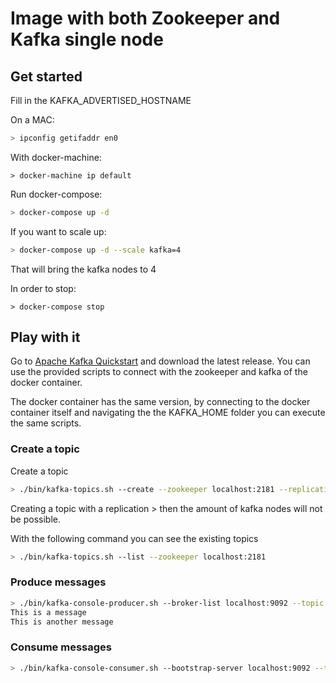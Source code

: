 
# Image with both Zookeeper and Kafka single node



## Get started

Fill in the KAFKA_ADVERTISED_HOSTNAME

On a MAC:
```bash
> ipconfig getifaddr en0
```

With docker-machine:
```
> docker-machine ip default
```


Run docker-compose: 
```bash
> docker-compose up -d
```


If you want to scale up:
```bash
> docker-compose up -d --scale kafka=4
```

That will bring the kafka nodes to 4

In order to stop:
```
> docker-compose stop
```


## Play with it

Go to [Apache Kafka Quickstart](https://kafka.apache.org/quickstart) and download the latest release.
You can use the provided scripts to connect with the zookeeper and kafka of the docker container.

The docker container has the same version, by connecting to the docker container itself and navigating the the KAFKA_HOME folder you can execute the same scripts.

### Create a topic
Create a topic
```bash
> ./bin/kafka-topics.sh --create --zookeeper localhost:2181 --replication-factor 1 --partitions 1 --topic test
```

Creating a topic with a replication > then the amount of kafka nodes will not be possible.

With the following command you can see the existing topics
```bash
> ./bin/kafka-topics.sh --list --zookeeper localhost:2181
```


### Produce messages
```bash
> ./bin/kafka-console-producer.sh --broker-list localhost:9092 --topic test
This is a message
This is another message
```
### Consume messages
```bash
> ./bin/kafka-console-consumer.sh --bootstrap-server localhost:9092 --topic test --from-beginning
```
